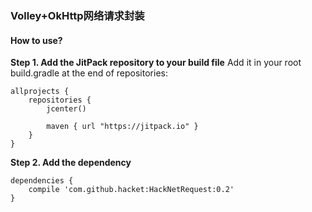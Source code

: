 ### Volley+OkHttp网络请求封装

#### How to use?

**Step 1. Add the JitPack repository to your build file**
Add it in your root build.gradle at the end of repositories:
```
allprojects {
    repositories {
        jcenter()

        maven { url "https://jitpack.io" }
    }
}
```
**Step 2. Add the dependency**
```
dependencies {
    compile 'com.github.hacket:HackNetRequest:0.2'
}
```
